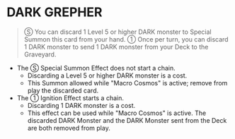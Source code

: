 # DARK GREPHER

> Ⓢ You can discard 1 Level 5 or higher DARK monster to Special Summon this card from your hand. ① Once per turn, you can discard 1 DARK monster to send 1 DARK monster from your Deck to the Graveyard.

*   The Ⓢ Special Summon Effect does not start a chain.
    *   Discarding a Level 5 or higher DARK monster is a cost.
    *   This Summon allowed while "Macro Cosmos" is active; remove from play the discarded card.
*   The ① Ignition Effect starts a chain.
    *   Discarding 1 DARK monster is a cost.
    *   This effect can be used while "Macro Cosmos" is active. The discarded DARK Monster and the DARK Monster sent from the Deck are both removed from play.

